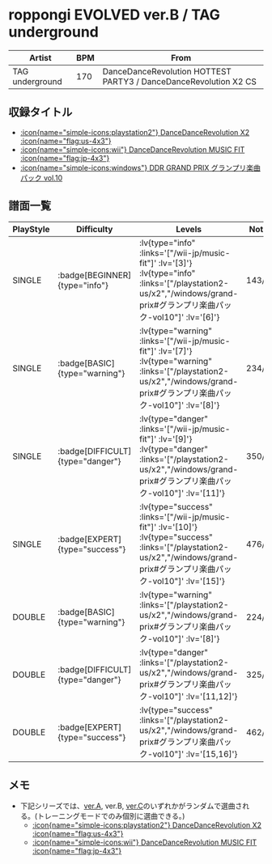 # roppongi EVOLVED ver.B / TAG underground

|Artist|BPM|From|
|------|---|----|
|TAG underground|170|DanceDanceRevolution HOTTEST PARTY3 / DanceDanceRevolution X2 CS|

## 収録タイトル

- [ :icon{name="simple-icons:playstation2"} DanceDanceRevolution X2 :icon{name="flag:us-4x3"} ](/playstation2-us/x2)
- [ :icon{name="simple-icons:wii"} DanceDanceRevolution MUSIC FIT :icon{name="flag:jp-4x3"} ](/wii-jp/music-fit)
- [ :icon{name="simple-icons:windows"} DDR GRAND PRIX グランプリ楽曲パック vol.10](/windows/grand-prix#グランプリ楽曲パック-vol10)


## 譜面一覧

|PlayStyle|Difficulty|Levels|Notes|Movie|
|---------|----------|------|-----|-----|
|SINGLE| :badge[BEGINNER]{type="info"} | :lv{type="info" :links='["/wii-jp/music-fit"]' :lv='[3]'}  :lv{type="info" :links='["/playstation2-us/x2","/windows/grand-prix#グランプリ楽曲パック-vol10"]' :lv='[6]'} |143/11||
|SINGLE| :badge[BASIC]{type="warning"} | :lv{type="warning" :links='["/wii-jp/music-fit"]' :lv='[7]'}  :lv{type="warning" :links='["/playstation2-us/x2","/windows/grand-prix#グランプリ楽曲パック-vol10"]' :lv='[8]'} |234/26||
|SINGLE| :badge[DIFFICULT]{type="danger"} | :lv{type="danger" :links='["/wii-jp/music-fit"]' :lv='[9]'}  :lv{type="danger" :links='["/playstation2-us/x2","/windows/grand-prix#グランプリ楽曲パック-vol10"]' :lv='[11]'} |350/17||
|SINGLE| :badge[EXPERT]{type="success"} | :lv{type="success" :links='["/wii-jp/music-fit"]' :lv='[10]'}  :lv{type="success" :links='["/playstation2-us/x2","/windows/grand-prix#グランプリ楽曲パック-vol10"]' :lv='[15]'} |476/25||
|DOUBLE| :badge[BASIC]{type="warning"} | :lv{type="warning" :links='["/playstation2-us/x2","/windows/grand-prix#グランプリ楽曲パック-vol10"]' :lv='[8]'} |224/30||
|DOUBLE| :badge[DIFFICULT]{type="danger"} | :lv{type="danger" :links='["/playstation2-us/x2","/windows/grand-prix#グランプリ楽曲パック-vol10"]' :lv='[11,12]'} |325/28||
|DOUBLE| :badge[EXPERT]{type="success"} | :lv{type="success" :links='["/playstation2-us/x2","/windows/grand-prix#グランプリ楽曲パック-vol10"]' :lv='[15,16]'} |462/17||

## メモ

- 下記シリーズでは、[ver.A](/playstation2-us/x2/roppongi-evolved-ver-a), ver.B, [ver.C](/playstation2-us/x2/roppongi-evolved-ver-c)のいずれかがランダムで選曲される。(トレーニングモードでのみ個別に選曲できる。)
  - [ :icon{name="simple-icons:playstation2"} DanceDanceRevolution X2 :icon{name="flag:us-4x3"} ](/playstation2-us/x2)
  - [ :icon{name="simple-icons:wii"} DanceDanceRevolution MUSIC FIT :icon{name="flag:jp-4x3"} ](/wii-jp/music-fit)
